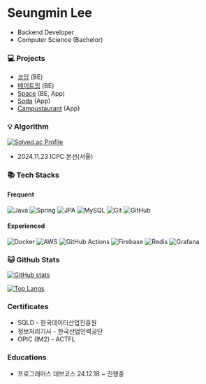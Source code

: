 <!--
![header](https://capsule-render.vercel.app/api?type=transparent&color=6082B6&height=100&section=header&text=Seungmin's%20Github&fontSize=60&fontColor=6082B6)
-->

<!--
안녕하세요, 

🔥 개발을 통해 꾸준한 성취감을 얻고싶은 🔥

신입 백엔드 개발자 이승민입니다.
-->

<!--
### Projects
| 프로젝트 | 설명 | 역할 | 주관 | 기간 |
| --- | --- | --- | --- | --- |
| [코잉](https://github.com/prgrms-be-devcourse/NBE4-5-2-Team09) | 코인 대시보드 사이트 | BE | 프로그래머스 | 25.02.27 ~ 25.03.17 |
| [메이트립](https://github.com/dnd-side-project/dnd-11th-1-backend) | 여행 동행 메이트 구인 앱 | BE | DND | 24.06.29 ~ 24.08.24 |
| [Space](https://github.com/min429/space) | 객체탐지를 통한 도서관 자리 관리 시스템 | BE, App | Capstone Design | 24.03.13 ~ 24.10.03 |
| [Soda](https://github.com/min429/Soda) | 청각장애인을 위한 위험감지 및 소리분류 앱 | App | 한국장애인재단 | 23.07.04 ~ 23.10.30 |
| [Campustaurant](https://github.com/min429/Campustaurant) | 대학생을 위한 식사 메이트 앱 | App | CEDC | 22.08.17 ~ 22.11.17 |
-->

# Seungmin Lee
- Backend Developer
- Computer Science (Bachelor)

### 💻 Projects
- [코잉](https://github.com/prgrms-be-devcourse/NBE4-5-2-Team09) (BE)
- [메이트립](https://github.com/dnd-side-project/dnd-11th-1-backend) (BE)
- [Space](https://github.com/min429/space) (BE, App)
- [Soda](https://github.com/min429/Soda) (App)
- [Campustaurant](https://github.com/min429/Campustaurant) (App)

### 💡 Algorithm
[![Solved.ac Profile](http://mazassumnida.wtf/api/v2/generate_badge?boj=lsm990429)](https://solved.ac/lsm990429/)

- 2024.11.23 ICPC 본선(서울)

### 📚 Tech Stacks
#### Frequent
![Java](https://img.shields.io/badge/java-%23ED8B00.svg?style=for-the-badge&logo=openjdk&logoColor=white)
![Spring](https://img.shields.io/badge/spring-%236DB33F.svg?style=for-the-badge&logo=spring&logoColor=white)
![JPA](https://img.shields.io/badge/JPA-59666C?style=for-the-badge&logo=Hibernate&logoColor=white)
![MySQL](https://img.shields.io/badge/mysql-4479A1.svg?style=for-the-badge&logo=mysql&logoColor=white)
![Git](https://img.shields.io/badge/git-%23F05033.svg?style=for-the-badge&logo=git&logoColor=white)
![GitHub](https://img.shields.io/badge/github-%23121011.svg?style=for-the-badge&logo=github&logoColor=white)

#### Experienced
![Docker](https://img.shields.io/badge/docker-%230db7ed.svg?style=for-the-badge&logo=docker&logoColor=white)
![AWS](https://img.shields.io/badge/AWS-%23FF9900.svg?style=for-the-badge&logo=amazon-aws&logoColor=white)
![GitHub Actions](https://img.shields.io/badge/github%20actions-%232671E5.svg?style=for-the-badge&logo=githubactions&logoColor=white)
![Firebase](https://img.shields.io/badge/firebase-a08021?style=for-the-badge&logo=firebase&logoColor=ffcd34)
![Redis](https://img.shields.io/badge/redis-%23DD0031.svg?style=for-the-badge&logo=redis&logoColor=white)
![Grafana](https://img.shields.io/badge/grafana-%23F46800.svg?style=for-the-badge&logo=grafana&logoColor=white)

### 🐱 Github Stats
[![GitHub stats](https://github-readme-stats.vercel.app/api?username=min429&theme=transparent)](https://github.com/anuraghazra/github-readme-stats)

[![Top Langs](https://github-readme-stats.vercel.app/api/top-langs/?username=min429&theme=transparent&hide=c#.html)](https://github.com/anuraghazra/github-readme-stats)

### Certificates
- SQLD - 한국데이터산업진흥원
- 정보처리기사 - 한국산업인력공단
- OPIC (IM2) - ACTFL

### Educations
- 프로그래머스 데브코스 24.12.18 ~ 진행중
